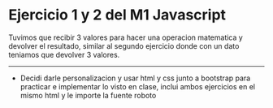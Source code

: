 # Ejercicio 1 y 2 del M1 Javascript

Tuvimos que recibir 3 valores para hacer una operacion matematica y devolver el resultado, similar al segundo ejercicio donde con un dato teniamos que devolver 3 valores.

------------

- Decidi darle personalizacion y usar html y css junto a bootstrap para practicar e implementar lo visto en clase, inclui ambos ejercicios en el mismo html  y le importe la fuente roboto
